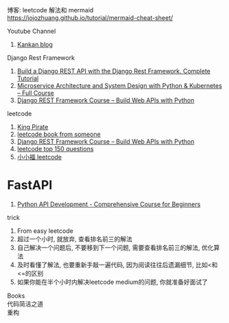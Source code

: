 博客: leetcode 解法和 mermaid
https://jojozhuang.github.io/tutorial/mermaid-cheat-sheet/

Youtube Channel

1.  [Kankan blog](https://www.youtube.com/@kantancoding)

Django Rest Framework

1.  [Build a Django REST API with the Django Rest Framework. Complete Tutorial](https://www.youtube.com/watch?v=c708Nf0cHrs&t=2340s)
2.  [Microservice Architecture and System Design with Python & Kubernetes – Full Course](https://www.youtube.com/watch?v=hmkF77F9TLw)
3.  [Django REST Framework Course – Build Web APIs with Python](https://www.youtube.com/watch?v=tujhGdn1EMI&t=78s)

leetcode

1.  [King Pirate](https://www.piratekingdom.com/leetcode/cheat-sheet)
2.  [leetcode book from someone](https://ttzztt.gitbooks.io/lc/content/array/container-with-most-water.html)
3.  [Django REST Framework Course – Build Web APIs with Python](https://www.youtube.com/watch?v=tujhGdn1EMI&t=78s)
4.  [leetcode top 150 questions](https://leetcode.com/problem-list/top-interview-questions/?sorting=W3sic29ydE9yZGVyIjoiQVNDRU5ESU5HIiwib3JkZXJCeSI6IkRJRkZJQ1VMVFkifV0%3D)
5. [小小福 leetcode](https://fufuleetcode.github.io/)

# FastAPI

1.  [Python API Development - Comprehensive Course for Beginners](https://www.youtube.com/watch?v=0sOvCWFmrtA&t=144s)

trick

1.  From easy leetcode
2.  超过一个小时, 就放弃, 查看排名前三的解法
3.  自己解决一个问题后, 不要移到下一个问题, 需要查看排名前三的解法, 优化算法
4.  及时看懂了解法, 也要重新手敲一遍代码, 因为阅读往往后遗漏细节, 比如<和<=的区别
5.  如果你能在半个小时内解决leetcode medium的问题, 你就准备好面试了

Books  
代码简洁之道  
重构